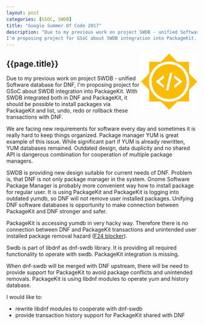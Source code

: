 ```yaml
---
layout: post
categories: [GSOC, SWDB]
title: "Google Summer Of Code 2017"
description: "Due to my previous work on project SWDB - unified Software database for DNF, 
I'm proposing project for GSoC about SWDB integration into PackageKit. With SWDB integrated both in DNF and PackageKit, it should be possible to install packages via PackageKit and list, undo, redo or rollback these transactions with DNF."
---
```


<img src="/res/gsoc2016-sun-373x373.png" width="30%" align="right">

## {{page.title}}

Due to my previous work on project SWDB - unified Software database for DNF, 
I'm proposing project for GSoC about SWDB integration into PackageKit. With SWDB integrated both in DNF and PackageKit, it should be possible to install packages via PackageKit and list, undo, redo or rollback these transactions with DNF.

We are facing new requirements for software every day and sometimes it is really hard to keep things organized.
Package manager YUM is great example of this issue. 
While significant part if YUM is already rewritten, YUM databases remained. 
Outdated design, data duplicity and no shared API is dangerous combination for cooperation of multiple package managers.

SWDB is providing new design suitable for current needs of DNF.
Problem is, that DNF is not only package manager in the system.
Gnome Software Package Manager is probably more convenient way how to install package for regular user.
It is using PackageKit and PackageKit is logging into outdated yumdb, so DNF will not remove user installed packages.
Unifying DNF software databases is opportunity to make connection between PackageKit and DNF stronger and safer.

PackageKit is accessing yumdb in very hacky way.
Therefore there is no connection between DNF and PackageKit transactions and unintended user installed package removal hazard ([F24 blocker](https://bugzilla.redhat.com/show_bug.cgi?id=1259865)).

Swdb is part of libdnf as dnf-swdb library. It is providing all required functionality to operate with swdb.
PackageKit integration is missing.

When dnf-swdb will be merged with DNF upstream, there will be need to provide support for PackageKit to avoid package conflicts and unintended removals. PackageKit is using libdnf modules to operate yum and history database.

I would like to:

 - rewrite libdnf modules to cooperate with dnf-swdb
 - provide transaction history support for PackageKit shared with DNF
